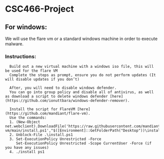 # CSC466-Project

## For windows:
   We will use the flare vm or a standard windows machine in order to execute malware.

   ### Instructions:
      Build out a new virtual machine with a windows iso file, this will be used for the flare VM
      Complete the steps as prompt, ensure you do not perform updates (It will disable updates if you don’t)
      
      After, you will need to disable windows defender.
      You can go into group policy and disable all of antivirus, as well as download a script to delete windows defender [here](https://github.com/ionuttbara/windows-defender-remover).

      Install the script for FlareVM [here](https://github.com/mandiant/flare-vm).
      Use the commands:
      1. (New-Object net.webclient).DownloadFile('https://raw.githubusercontent.com/mandiant/flare-vm/main/install.ps1',"$([Environment]::GetFolderPath("Desktop"))\install.ps1")
      2. Unblock-File .\install.ps1
      3. Set-ExecutionPolicy Unrestricted -Force
         Set-ExecutionPolicy Unrestricted -Scope CurrentUser -Force (if you have any issues)
      4. ./install ps1

      

